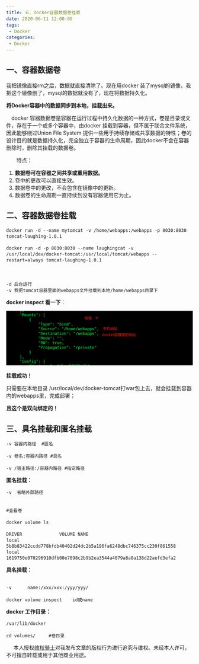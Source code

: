 ```yaml
---
title: 五、Docker容器数据卷挂载
date: 2020-06-11 12:00:00
tags:
 - Docker
categories:
 - Docker
---
```


## 一、容器数据卷

我把镜像直接rm之后，数据就直接清除了。现在用docker 装了mysql的镜像，我把这个镜像删了，mysql的数据就没有了，现在将数据持久化。<br>

**将Docker容器中的数据同步到本地，挂载出来。**<br>

　docker 容器数据卷是容器在运行过程中持久化数据的一种方式，卷是目录或文件，存在于一个或多个容器中，由docker 挂载到容器，但不属于联合文件系统，因此能够绕过Union File System 提供一些用于持续存储或共享数据的特性；卷的设计目的就是数据持久化，完全独立于容器的生命周期，因此docker不会在容器删除时，删除其挂载的数据卷。<br>

　　特点：<br>

1. **数据卷可在容器之间共享或重用数据。**<br>
2. 卷中的更改可以直接生效。<br>
3. 数据卷中的更改，不会包含在镜像中的更新。<br>
4. 数据卷的生命周期一直持续到没有容器使用它为止。<br>



## 二、容器数据卷挂载<br>

```text
docker run -d --name mytomcat -v /home/webapps:/webapps -p 8030:8030 tomcat-laughing-1.0.1

docker run -d -p 8030:8030 --name laughingcat -v /usr/local/dev/docker-tomcat:/usr/local/tomcat/webapps --restart=always tomcat-laughing-1.0.1



-d 后台运行
-v 我把tomcat容器里面的webapps文件挂载到本地/home/webapps目录下
```



**docker inspect 看一下**：<br>



![logo](./10.jpg)



**挂载成功！**<br>

只需要在本地目录 /usr/local/dev/docker-tomcat打war包上去，就会挂载到容器内的webapps里，完成部署；<br>

**且这个是双向绑定的！**<br>



## 三、具名挂载和匿名挂载

```
-v 容器内路径  #匿名

-v 卷名:容器内路径 #具名

-v /宿主路径:/容器内路径 #指定路径
```

**匿名挂载：**<br>

```
-v  省略外部路径


#查看卷

docker volume ls

DRIVER              VOLUME NAME
local               5b8b83422ccdd778bfdb40402d24dc2b5a196fa6248dbc746375cc230f861558
local               1619750e070296910dfb00e7098c2b9b2ea3544a4079a8a0a138d22aefd3efa2
```

**具名挂载：**<br>

```

-v      name:/xxx/xxx:/yyy/yyy/

docker volume inspect	 id或name
```

**docker 工作目录：**<br>

```
/var/lib/docker

cd volumes/     #卷目录
```





&nbsp;&nbsp;&nbsp;&nbsp; 本人授权[维权骑士](http://rightknights.com)对我发布文章的版权行为进行追究与维权。未经本人许可，不可擅自转载或用于其他商业用途。


